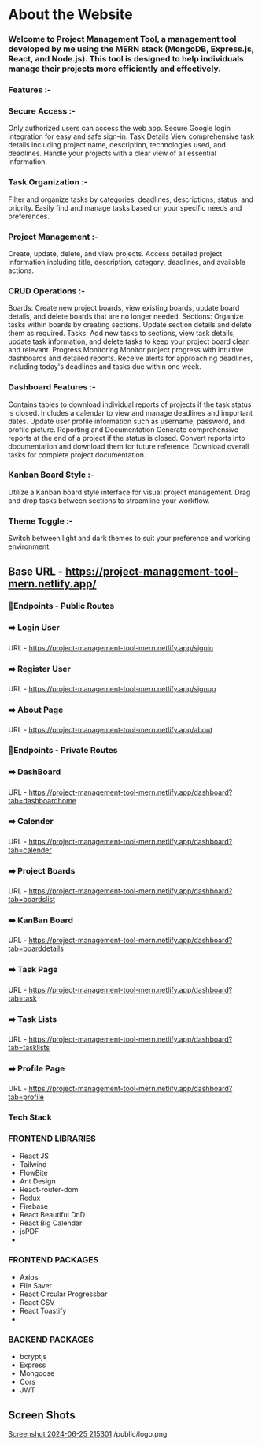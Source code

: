 # About the Website

### Welcome to Project Management Tool, a management tool developed by me using the MERN stack (MongoDB, Express.js, React, and Node.js). This tool is designed to help individuals manage their projects more efficiently and effectively.

### Features :-

### Secure Access :-
Only authorized users can access the web app.
Secure Google login integration for easy and safe sign-in.
Task Details
View comprehensive task details including project name, description, technologies used, and deadlines. Handle your projects with a clear view of all essential information.

### Task Organization :-
Filter and organize tasks by categories, deadlines, descriptions, status, and priority. Easily find and manage tasks based on your specific needs and preferences.

### Project Management :-
Create, update, delete, and view projects. Access detailed project information including title, description, category, deadlines, and available actions.

### CRUD Operations :-
Boards: Create new project boards, view existing boards, update board details, and delete boards that are no longer needed.
Sections: Organize tasks within boards by creating sections. Update section details and delete them as required.
Tasks: Add new tasks to sections, view task details, update task information, and delete tasks to keep your project board clean and relevant.
Progress Monitoring
Monitor project progress with intuitive dashboards and detailed reports. Receive alerts for approaching deadlines, including today's deadlines and tasks due within one week.

### Dashboard Features :-
Contains tables to download individual reports of projects if the task status is closed.
Includes a calendar to view and manage deadlines and important dates.
Update user profile information such as username, password, and profile picture.
Reporting and Documentation
Generate comprehensive reports at the end of a project if the status is closed. Convert reports into documentation and download them for future reference. Download overall tasks for complete project documentation.

### Kanban Board Style :-
Utilize a Kanban board style interface for visual project management. Drag and drop tasks between sections to streamline your workflow.

### Theme Toggle :-
Switch between light and dark themes to suit your preference and working environment.

## Base URL - https://project-management-tool-mern.netlify.app/

### 🔖Endpoints - Public Routes

### ➡️ Login User
URL - https://project-management-tool-mern.netlify.app/signin

### ➡️ Register User
URL - https://project-management-tool-mern.netlify.app/signup

### ➡️ About Page
URL - https://project-management-tool-mern.netlify.app/about

### 🔖Endpoints - Private Routes

### ➡️ DashBoard
URL - https://project-management-tool-mern.netlify.app/dashboard?tab=dashboardhome

### ➡️ Calender
URL - https://project-management-tool-mern.netlify.app/dashboard?tab=calender

### ➡️ Project Boards
URL - https://project-management-tool-mern.netlify.app/dashboard?tab=boardslist

### ➡️ KanBan Board
URL - https://project-management-tool-mern.netlify.app/dashboard?tab=boarddetails

### ➡️ Task Page
URL - https://project-management-tool-mern.netlify.app/dashboard?tab=task

### ➡️ Task Lists
URL - https://project-management-tool-mern.netlify.app/dashboard?tab=tasklists

### ➡️ Profile Page
URL - https://project-management-tool-mern.netlify.app/dashboard?tab=profile

### Tech Stack

### FRONTEND LIBRARIES
  - React JS
  - Tailwind
  - FlowBite 
  - Ant Design
  - React-router-dom
  - Redux
  - Firebase
  - React Beautiful DnD
  - React Big Calendar
  - jsPDF
  - 
###  FRONTEND PACKAGES
  - Axios
  - File Saver
  - React Circular Progressbar
  - React CSV
  - React Toastify
  - 
###  BACKEND PACKAGES
  - bcryptjs
  - Express
  - Mongoose
  - Cors
  - JWT
    
## Screen Shots

[Screenshot 2024-06-25 215301](https://github.com/Hawkpraveen/Project_Management_Tool_FrontEnd/assets/100344836/7507fea0-132d-4cf7-9f37-645a0d91ac3a)
/public/logo.png



